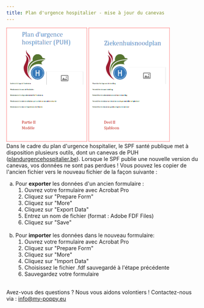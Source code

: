```yaml
---
title: Plan d'urgence hospitalier - mise à jour du canevas
---
```

<img src='../images/puh_2_fr.png' style="height:300px">&nbsp;<img src='../images/puh_2_nl.png' style="height:300px">
<br>
Dans le cadre du plan d'urgence hospitalier, le SPF santé publique met à disposition plusieurs outils, dont un canevas de PUH (<a href="https://www.plandurgencehospitalier.be">plandurgencehospitalier.be</a>).
Lorsque le SPF publie une nouvelle version du canevas, vos données ne sont pas perdues ! Vous pouvez les copier de l'ancien fichier vers le nouveau fichier de la façon suivante :<br>
<ol type="a">
<li>Pour <b>exporter</b> les données d'un ancien formulaire :<br>
<ol>
<li>Ouvrez votre formulaire avec Acrobat Pro</li>
<li>Cliquez sur "Prepare Form"</li>
<li>Cliquez sur "More"</li>
<li>Cliquez sur "Export Data"</li>
<li>Entrez un nom de fichier (format : Adobe FDF Files)</li>
<li>Cliquez sur "Save"</li>
</ol>
<br>
</li>
<li>Pour <b>importer</b> les données dans le nouveau formulaire:
<ol>
<li>Ouvrez votre formulaire avec Acrobat Pro</li>
<li>Cliquez sur "Prepare Form"</li>
<li>Cliquez sur "More"</li>
<li>Cliquez sur "Import Data"</li>
<li>Choisissez le fichier .fdf sauvegardé à l'étape précédente</li>
<li>Sauvegardez votre formulaire</li>
</ol>
</li>
</ol>
<br>
Avez-vous des questions ? Nous vous aidons volontiers ! Contactez-nous via : <a href="mailto:info@my-poppy.eu">info@my-poppy.eu</a>

